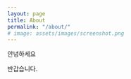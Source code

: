 ```yaml
---
layout: page
title: About
permalink: "/about/"
# image: assets/images/screenshot.png
---
```


안녕하세요

반갑습니다.
